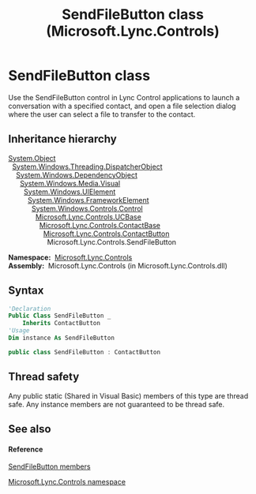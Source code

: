 ﻿---
title: SendFileButton class (Microsoft.Lync.Controls)
TOCTitle: SendFileButton class
ms:assetid: T:Microsoft.Lync.Controls.SendFileButton_DI_3_UC_OCS14MrefLyncWPF
ms:mtpsurl: https://msdn.microsoft.com/en-us/library/microsoft.lync.controls.sendfilebutton_di_3_uc_ocs14mreflyncwpf(v=office.15)
ms:contentKeyID: 48591803
ms.date: 07/28/2014
mtps_version: v=office.15
f1_keywords:
- Microsoft.Lync.Controls.SendFileButton
dev_langs:
- CSharp
- JScript
- VB
- other
---

# SendFileButton class

Use the SendFileButton control in Lync Control applications to launch a conversation with a specified contact, and open a file selection dialog where the user can select a file to transfer to the contact.

## Inheritance hierarchy

[System.Object](http://msdn2.microsoft.com/en-us/library/e5kfa45b)  
  [System.Windows.Threading.DispatcherObject](http://msdn2.microsoft.com/en-us/library/ms615925)  
    [System.Windows.DependencyObject](http://msdn2.microsoft.com/en-us/library/ms589309)  
      [System.Windows.Media.Visual](http://msdn2.microsoft.com/en-us/library/ms635637)  
        [System.Windows.UIElement](http://msdn2.microsoft.com/en-us/library/ms590078)  
          [System.Windows.FrameworkElement](http://msdn2.microsoft.com/en-us/library/ms602714)  
            [System.Windows.Controls.Control](http://msdn2.microsoft.com/en-us/library/ms609826)  
              [Microsoft.Lync.Controls.UCBase](ucbase-class-microsoft-lync-controls_1.md)  
                [Microsoft.Lync.Controls.ContactBase](contactbase-class-microsoft-lync-controls_1.md)  
                  [Microsoft.Lync.Controls.ContactButton](contactbutton-class-microsoft-lync-controls_1.md)  
                    Microsoft.Lync.Controls.SendFileButton  

**Namespace:**  [Microsoft.Lync.Controls](microsoft-lync-controls-namespace_1.md)  
**Assembly:**  Microsoft.Lync.Controls (in Microsoft.Lync.Controls.dll)

## Syntax

``` vb
'Declaration
Public Class SendFileButton _
    Inherits ContactButton
'Usage
Dim instance As SendFileButton
```

``` csharp
public class SendFileButton : ContactButton
```

## Thread safety

Any public static (Shared in Visual Basic) members of this type are thread safe. Any instance members are not guaranteed to be thread safe.

## See also

#### Reference

[SendFileButton members](sendfilebutton-members-microsoft-lync-controls_1.md)

[Microsoft.Lync.Controls namespace](microsoft-lync-controls-namespace_1.md)

